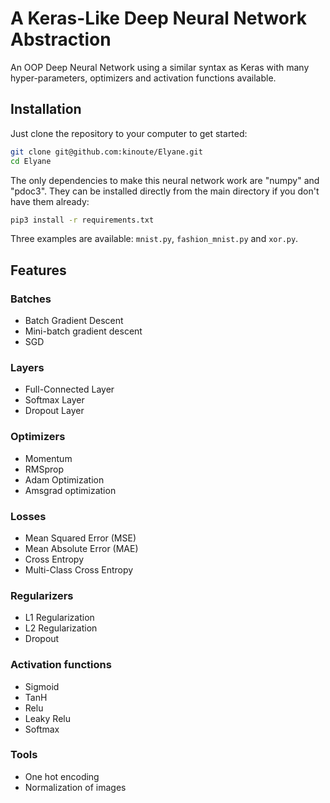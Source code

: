 # A Keras-Like Deep Neural Network Abstraction

An OOP Deep Neural Network using a similar syntax as Keras with many hyper-parameters, optimizers and activation functions available.

## Installation

Just clone the repository to your computer to get started:

```sh
git clone git@github.com:kinoute/Elyane.git
cd Elyane
```

The only dependencies to make this neural network work are "numpy" and "pdoc3". They can be installed directly from the main directory if you don't have them already:

```sh
pip3 install -r requirements.txt
```

Three examples are available: `mnist.py`, `fashion_mnist.py` and `xor.py`.

## Features

### Batches

* Batch Gradient Descent
* Mini-batch gradient descent
* SGD

### Layers

* Full-Connected Layer
* Softmax Layer
* Dropout Layer

### Optimizers

* Momentum
* RMSprop
* Adam Optimization
* Amsgrad optimization

### Losses

* Mean Squared Error (MSE)
* Mean Absolute Error (MAE)
* Cross Entropy
* Multi-Class Cross Entropy

### Regularizers

* L1 Regularization
* L2 Regularization
* Dropout

### Activation functions

* Sigmoid
* TanH
* Relu
* Leaky Relu
* Softmax

### Tools

* One hot encoding
* Normalization of images


